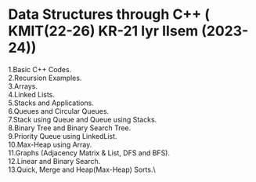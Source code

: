 # Data Structures through C++ ( KMIT(22-26) KR-21 Iyr IIsem (2023-24))
1.Basic C++ Codes.\
2.Recursion Examples.\
3.Arrays.\
4.Linked Lists.\
5.Stacks and Applications.\
6.Queues and Circular Queues.\
7.Stack using Queue and Queue using Stacks.\
8.Binary Tree and Binary Search Tree.\
9.Priority Queue using LinkedList.\
10.Max-Heap using Array.\
11.Graphs (Adjacency Matrix & List, DFS and BFS).\
12.Linear and Binary Search.\
13.Quick, Merge and Heap(Max-Heap) Sorts.\
